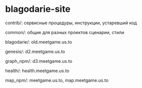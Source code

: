 # blagodarie-site
contrib/:
сервисные процедуры, инструкции, устаревший код

common/:
общие для разных проектов сценарии, стили

blagodarie/:
old.meetgame.us.to

genesis/:
d2.meetgame.us.to

graph_npm/:
d3.meetgame.us.to

health/:
health.meetgame.us.to

map_npm/:
meetgame.us.to, map.meetgame.us.to
